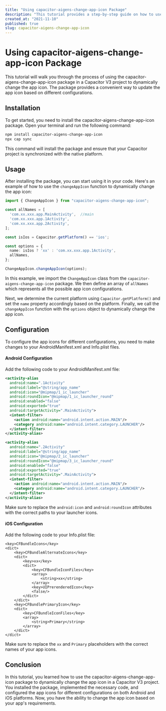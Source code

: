 ```yaml
---
title: "Using capacitor-aigens-change-app-icon Package"
description: "This tutorial provides a step-by-step guide on how to use the capacitor-aigens-change-app-icon package to dynamically change the app icon in a Capacitor V3 project."
created_at: "2021-11-10"
published: true
slug: capacitor-aigens-change-app-icon
---
```


# Using capacitor-aigens-change-app-icon Package

This tutorial will walk you through the process of using the capacitor-aigens-change-app-icon package in a Capacitor V3 project to dynamically change the app icon. The package provides a convenient way to update the app icon based on different configurations.

## Installation

To get started, you need to install the capacitor-aigens-change-app-icon package. Open your terminal and run the following command:

```bash
npm install capacitor-aigens-change-app-icon
npx cap sync
```

This command will install the package and ensure that your Capacitor project is synchronized with the native platform.

## Usage

After installing the package, you can start using it in your code. Here's an example of how to use the `changeAppIcon` function to dynamically change the app icon:

```typescript
import { ChangeAppIcon } from "capacitor-aigens-change-app-icon";

const allNames = [
  'com.xx.xxx.app.MainActivity',  //main
  'com.xx.xxx.app.1Activity', 
  'com.xx.xxx.app.2Activity',
];

const isIos = Capacitor.getPlatform() == 'ios';

const options = {
  name: isIos ? 'xx' : 'com.xx.xxx.app.1Activity',
  allNames,
};

ChangeAppIcon.changeAppIcon(options);
```

In this example, we import the `ChangeAppIcon` class from the `capacitor-aigens-change-app-icon` package. We then define an array of `allNames` which represents all the possible app icon configurations.

Next, we determine the current platform using `Capacitor.getPlatform()` and set the `name` property accordingly based on the platform. Finally, we call the `changeAppIcon` function with the `options` object to dynamically change the app icon.

## Configuration

To configure the app icons for different configurations, you need to make changes to your AndroidManifest.xml and Info.plist files.

#### Android Configuration

Add the following code to your AndroidManifest.xml file:

```xml
<activity-alias
  android:name=".1Activity"
  android:label="@string/app_name"
  android:icon="@mipmap/1_ic_launcher"
  android:roundIcon="@mipmap/1_ic_launcher_round"
  android:enabled="false"
  android:exported="true"
  android:targetActivity=".MainActivity">
  <intent-filter>
    <action android:name="android.intent.action.MAIN"/>
    <category android:name="android.intent.category.LAUNCHER"/>
  </intent-filter>
</activity-alias>

<activity-alias
  android:name=".2Activity"
  android:label="@string/app_name"
  android:icon="@mipmap/2_ic_launcher"
  android:roundIcon="@mipmap/3_ic_launcher_round"
  android:enabled="false"
  android:exported="true"
  android:targetActivity=".MainActivity">
  <intent-filter>
    <action android:name="android.intent.action.MAIN"/>
    <category android:name="android.intent.category.LAUNCHER"/>
  </intent-filter>
</activity-alias>
```

Make sure to replace the `android:icon` and `android:roundIcon` attributes with the correct paths to your launcher icons.

#### iOS Configuration

Add the following code to your Info.plist file:

```plist
<key>CFBundleIcons</key>
<dict>
    <key>CFBundleAlternateIcons</key>
    <dict>
        <key>xx</key>
        <dict>
            <key>CFBundleIconFiles</key>
            <array>
                <string>xx</string>
            </array>
            <key>UIPrerenderedIcon</key>
            <false/>
        </dict>
    </dict>
    <key>CFBundlePrimaryIcon</key>
    <dict>
        <key>CFBundleIconFiles</key>
        <array>
            <string>Primary</string>
        </array>
    </dict>
</dict>
```

Make sure to replace the `xx` and `Primary` placeholders with the correct names of your app icons.

## Conclusion

In this tutorial, you learned how to use the capacitor-aigens-change-app-icon package to dynamically change the app icon in a Capacitor V3 project. You installed the package, implemented the necessary code, and configured the app icons for different configurations on both Android and iOS platforms. Now, you have the ability to change the app icon based on your app's requirements.